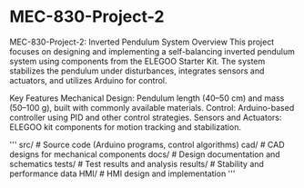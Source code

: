 # MEC-830-Project-2
MEC-830-Project-2: Inverted Pendulum System
Overview
This project focuses on designing and implementing a self-balancing inverted pendulum system using components from the ELEGOO Starter Kit. The system stabilizes the pendulum under disturbances, integrates sensors and actuators, and utilizes Arduino for control.

Key Features
Mechanical Design: Pendulum length (40–50 cm) and mass (50–100 g), built with commonly available materials.
Control: Arduino-based controller using PID and other control strategies.
Sensors and Actuators: ELEGOO kit components for motion tracking and stabilization.

'''
src/        # Source code (Arduino programs, control algorithms)
cad/        # CAD designs for mechanical components
docs/       # Design documentation and schematics
tests/      # Test results and analysis
results/    # Stability and performance data
HMI/        # HMI design and implementation
'''
